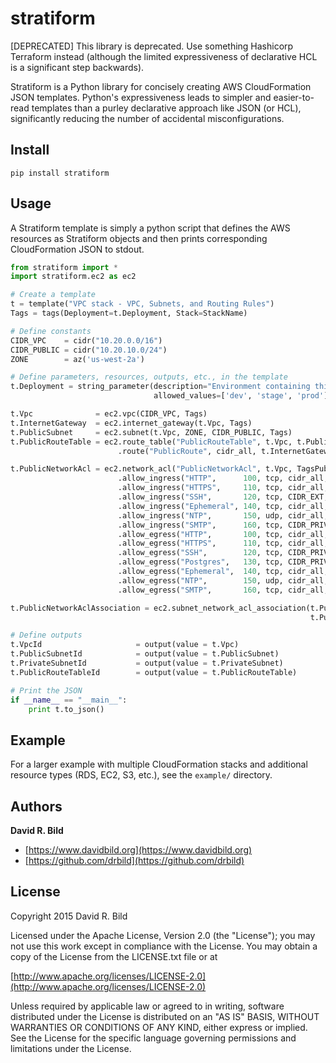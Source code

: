 # stratiform

[DEPRECATED] This library is deprecated. Use something Hashicorp
Terraform instead (although the limited expressiveness of declarative
HCL is a significant step backwards).

Stratiform is a Python library for concisely creating AWS
CloudFormation JSON templates.  Python's expressiveness leads to
simpler and easier-to-read templates than a purley declarative
approach like JSON (or HCL), significantly reducing the number of
accidental misconfigurations.


## Install

```pip install stratiform```


## Usage

A Stratiform template is simply a python script that defines the AWS
resources as Stratiform objects and then prints corresponding
CloudFormation JSON to stdout.

``` python
from stratiform import *
import stratiform.ec2 as ec2

# Create a template
t = template("VPC stack - VPC, Subnets, and Routing Rules")
Tags = tags(Deployment=t.Deployment, Stack=StackName)

# Define constants
CIDR_VPC    = cidr("10.20.0.0/16")
CIDR_PUBLIC = cidr("10.20.10.0/24")
ZONE        = az('us-west-2a')

# Define parameters, resources, outputs, etc., in the template
t.Deployment = string_parameter(description="Environment containing this stack.",
                                allowed_values=['dev', 'stage', 'prod'])

t.Vpc              = ec2.vpc(CIDR_VPC, Tags)
t.InternetGateway  = ec2.internet_gateway(t.Vpc, Tags)
t.PublicSubnet     = ec2.subnet(t.Vpc, ZONE, CIDR_PUBLIC, Tags)
t.PublicRouteTable = ec2.route_table("PublicRouteTable", t.Vpc, t.PublicSubnet, TagsPublicNamed) \
                        .route("PublicRoute", cidr_all, t.InternetGateway)

t.PublicNetworkAcl = ec2.network_acl("PublicNetworkAcl", t.Vpc, TagsPublicNamed)            \
                        .allow_ingress("HTTP",      100, tcp, cidr_all,     http)           \
                        .allow_ingress("HTTPS",     110, tcp, cidr_all,     https)          \
                        .allow_ingress("SSH",       120, tcp, CIDR_EXT,     ssh)            \
                        .allow_ingress("Ephemeral", 140, tcp, cidr_all,     ephemeral_elb)  \
                        .allow_ingress("NTP",       150, udp, cidr_all,     ntp)            \
                        .allow_ingress("SMTP",      160, tcp, CIDR_PRIVATE, port(587))      \
                        .allow_egress("HTTP",       100, tcp, cidr_all,     http)           \
                        .allow_egress("HTTPS",      110, tcp, cidr_all,     https)          \
                        .allow_egress("SSH",        120, tcp, CIDR_PRIVATE, ssh)            \
                        .allow_egress("Postgres",   130, tcp, CIDR_PRIVATE, postgresql)     \
                        .allow_egress("Ephemeral",  140, tcp, cidr_all,     ephemeral)      \
                        .allow_egress("NTP",        150, udp, cidr_all,     ntp)            \
                        .allow_egress("SMTP",       160, tcp, cidr_all,     port(587))

t.PublicNetworkAclAssociation = ec2.subnet_network_acl_association(t.PublicSubnet,
                                                                   t.PublicNetworkAcl)

# Define outputs
t.VpcId                     = output(value = t.Vpc)
t.PublicSubnetId            = output(value = t.PublicSubnet)
t.PrivateSubnetId           = output(value = t.PrivateSubnet)
t.PublicRouteTableId        = output(value = t.PublicRouteTable)

# Print the JSON
if __name__ == "__main__":
    print t.to_json()
```

## Example
For a larger example with multiple CloudFormation stacks and
additional resource types (RDS, EC2, S3, etc.), see the `example/`
directory.

## Authors
**David R. Bild**

+ [https://www.davidbild.org](https://www.davidbild.org)
+ [https://github.com/drbild](https://github.com/drbild)

## License
Copyright 2015 David R. Bild

Licensed under the Apache License, Version 2.0 (the "License"); you may not use
this work except in compliance with the License. You may obtain a copy of the
License from the LICENSE.txt file or at

[http://www.apache.org/licenses/LICENSE-2.0](http://www.apache.org/licenses/LICENSE-2.0)

Unless required by applicable law or agreed to in writing, software distributed
under the License is distributed on an "AS IS" BASIS, WITHOUT WARRANTIES OR
CONDITIONS OF ANY KIND, either express or implied. See the License for the
specific language governing permissions and limitations under the License.
